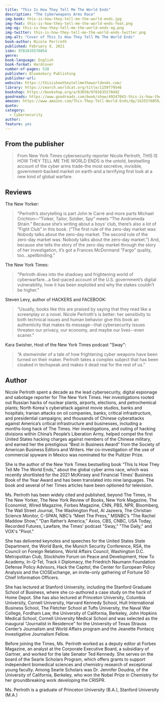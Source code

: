 ```yaml
---
title: "This Is How They Tell Me The World Ends"
description: "The Cyberweapons Arms Race"
img-book: this-is-how-they-tell-me-the-world-ends.jpg
img-feat: this-is-how-they-tell-me-the-world-ends-feat.png
img-og: this-is-how-they-tell-me-the-world-ends-og.png
img-twitter: this-is-how-they-tell-me-the-world-ends-twitter.png
img-alt: "Cover of This Is How They Tell Me The World Ends"
book-author: Nicole Perlroth
published: February 9, 2021
isbn: 9781635576054
genre: 
book-language: English
book-format: Hardcover
number-of-pages: 528
publisher: Bloomsbury Publishing
publisher-url: 
website: https://thisishowtheytellmetheworldends.com/
library: https://search.worldcat.org/title/1159779546
bookshop: https://bookshop.org/a/83650/9781635578492
goodreads: https://www.goodreads.com/book/show/49247043-this-is-how-they-tell-me-the-world-ends?from_search=true&from_srp=true&qid=1418CAfyWe&rank=1
amazon: https://www.amazon.com/This-They-Tell-World-Ends/dp/1635576059/ref=sr_1_1?crid=266PHILVAO7YQ&dchild=1&keywords=this%20is%20how%20they%20tell%20me%20the%20world%20ends&qid=1600463008&s=books&sprefix=this%20is%20how%20they%20tell%20me,stripbooks,-1&sr=1-1&geniuslink=true
quote: 
category:
  - Cybersecurity
author: 
feature: yes
---
```


## From the publisher

> From New York Times cybersecurity reporter Nicole Perlroth, THIS IS HOW THEY TELL ME THE WORLD ENDS is the untold, bestselling account of the cyber arms trade-the most secretive, invisible, government-backed market on earth-and a terrifying first look at a new kind of global warfare.

## Reviews

The New Yorker:

> "Perlroth’s storytelling is part John le Carré and more parts Michael Crichton—“Tinker, Tailor, Soldier, Spy” meets “The Andromeda Strain.” Because she’s writing about a boys’ club, there’s also a lot of “Fight Club” in this book. (“The first rule of the zero-day market was: Nobody talks about the zero-day market. The second rule of the zero-day market was: Nobody talks about the zero-day market.”) And, because she tells the story of the zero-day market through the story of her investigation, it’s got a Frances McDormand “Fargo” quality, too...spellbinding."

The New York Times:

> "Perlroth dives into the shadowy and frightening world of cyberwarfare...a fast-paced account of the U.S. government’s digital vulnerability, how it has been exploited and why the stakes couldn’t be higher."

Steven Levy, author of HACKERS and FACEBOOK:

> “Usually, books like this are praised by saying that they read like a screenplay or a novel. Nicole Perlroth's is better: her sensitivity to both technical issues and human behavior give this book an authenticity that makes its message--that cybersecurity issues threaten our privacy, our economy, and maybe our lives--even scarier.”

Kara Swisher, Host of the New York Times podcast "Sway":

> “A stemwinder of a tale of how frightening cyber weapons have been turned on their maker. Perlroth takes a complex subject that has been cloaked in techspeak and makes it dead real for the rest of us.”



## Author

Nicole Perlroth spent a decade as the lead cybersecurity, digital espionage and sabotage reporter for The New York Times. Her investigations rooted out Russian hacks of nuclear plants, airports, elections, and petrochemical plants; North Korea's cyberattack against movie studios, banks and hospitals; Iranian attacks on oil companies, banks, critical infrastructure, and presidential campaigns; and thousands of Chinese cyberattacks against America’s critical infrastructure and businesses, including a months-long hack of The Times. Her investigations, and outing of hacking divisions within China’s People’s Liberation Army, helped compel the first United States hacking charges against members of the Chinese military, and earned her the prestigious “Best in Business Award” from the Society of American Business Editors and Writers. Her co-investigation of the use of commercial spyware in Mexico was nominated for the Pulitzer Prize.

She is the author of the New York Times bestselling book “This Is How They Tell Me The World Ends,” about the global cyber arms race, which was recently shortlisted for the 2021 McKinsey and Financial Times’ Business Book of the Year Award and has been translated into nine languages. The book and several of her Times articles have been optioned for television.

Ms. Perlroth has been widely cited and published, beyond The Times, in The New Yorker, The New York Review of Books, New York Magazine, The Economist, Wired Magazine, Forbes Magazine, CNN, PBS, NPR, Bloomberg, The Wall Street Journal, The Washington Post, Al Jazeera, The Christian Science Monitor, C-SPAN, NBC’s “Meet The Press,” MSNBC’s “The Rachel Maddow Show,” “Dan Rather’s America,” Axios, CBS, CNBC, USA Today, Recorded Futures, Lawfare, the Times' podcast "Sway," "The Daily," and VOX's "Pivot."

She has delivered keynotes and speeches for the United States State Department, the World Bank, the Munich Security Conference, RSA, the Council on Foreign Relations, World Affairs Council, Washington D.C. Metropolitan Club, Stockholm Forum on Peace and Development, How To Academy, In-Q-Tel, Track ii Diplomacy, the Friedrich Naumann Foundation Defense Policy Advisors, Hack the Capitol, the Center for European Policy Analysis and the CIOSExchange, an invite-only gathering of Fortune 50 Chief Information Officers.

She has lectured at Stanford University, including the Stanford Graduate School of Business, where she co-authored a case study on the hack of Home Depot. She has also lectured at Princeton University, Columbia University, Cornell University, Harvard Kennedy School, Hult International Business School, The Fletcher School at Tufts University, the Naval War College, Fordham Law, the University of California, Berkeley, John Hopkins Medical School, Cornell University Medical School and was selected as the inaugural “Journalist in Residence” for the University of Texas Strauss Center’s Journalism and World Affairs program and the Jeanette Pontacq Investigative Journalism Fellow.

Before joining the Times, Ms. Perlroth worked as a deputy editor at Forbes Magazine, an analyst at the Corporate Executive Board, a subsidiary of Gartner, and worked for the late Senator Ted Kennedy. She serves on the board of the Searle Scholars Program, which offers grants to support independent biomedical sciences and chemistry research of exceptional young faculty. Among Searle Scholars was Dr. Jennifer Doudna, of the University of California, Berkeley, who won the Nobel Prize in Chemistry for her groundbreaking work developing the CRISPR.

Ms. Perlroth is a graduate of Princeton University (B.A.), Stanford University (M.A.) 